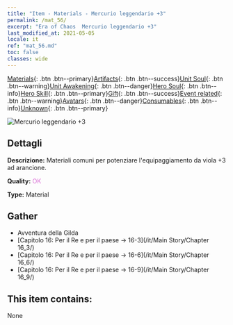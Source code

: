```yaml
---
title: "Item - Materials - Mercurio leggendario +3"
permalink: /mat_56/
excerpt: "Era of Chaos  Mercurio leggendario +3"
last_modified_at: 2021-05-05
locale: it
ref: "mat_56.md"
toc: false
classes: wide
---
```

 [Materials](/ItemsIT/){: .btn .btn--primary}[Artifacts](/ItemsIT/Artifacts/){: .btn .btn--success}[Unit Soul](/ItemsIT/UnitSoul/){: .btn .btn--warning}[Unit Awakening](/ItemsIT/UnitAwakening/){: .btn .btn--danger}[Hero Soul](/ItemsIT/HeroSoul/){: .btn .btn--info}[Hero Skill](/ItemsIT/HeroSkill/){: .btn .btn--primary}[Gift](/ItemsIT/Gift/){: .btn .btn--success}[Event related](/ItemsIT/Events/){: .btn .btn--warning}[Avatars](/ItemsIT/Avatars/){: .btn .btn--danger}[Consumables](/ItemsIT/Consumables/){: .btn .btn--info}[Unknown](/ItemsIT/Unknown/){: .btn .btn--primary}

 ![Mercurio leggendario +3](/images/t/i_cailiao_shuiyin2.png)

## Dettagli
 **Descrizione:** Materiali comuni per potenziare l'equipaggiamento da viola +3 ad arancione.

 **Quality:** <span style="color: #DA70D6">OK</span>

 **Type:** Material

## Gather

*    Avventura della Gilda 
*    [Capitolo 16: Per il Re e per il paese -> 16-3](/it/Main Story/Chapter 16_3/) 
*    [Capitolo 16: Per il Re e per il paese -> 16-6](/it/Main Story/Chapter 16_6/) 
*    [Capitolo 16: Per il Re e per il paese -> 16-9](/it/Main Story/Chapter 16_9/) 

## This item contains:

  None

